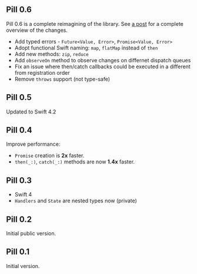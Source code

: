 ## Pill 0.6

Pill 0.6 is a complete reimagining of the library. See [a post](https://kean.github.io/post/future) for a complete overview of the changes.

- Add typed errors - `Future<Value, Error>`, `Promise<Value, Error>`
- Adopt functional Swift naming: `map`, `flatMap` instead of `then`
- Add new methods: `zip`, `reduce`
- Add `observeOn` method to observe changes on differnet dispatch queues
- Fix an issue where then/catch callbacks could be executed in a different from registration order
- Remove `throws` support (not type-safe)

## Pill 0.5

Updated to Swift 4.2

## Pill 0.4

Improve performance:
- `Promise` creation is **2x** faster.
- `then(_:)`, `catch(_:)` methods are now **1.4x** faster.

## Pill 0.3

- Swift 4
- `Handlers` and `State` are nested types now (private)

## Pill 0.2

Initial public version.

## Pill 0.1

Initial version.
